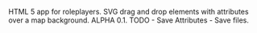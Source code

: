 HTML 5 app for roleplayers. SVG drag and drop elements with attributes over a map background. ALPHA 0.1. 
TODO - Save Attributes 
     - Save files.